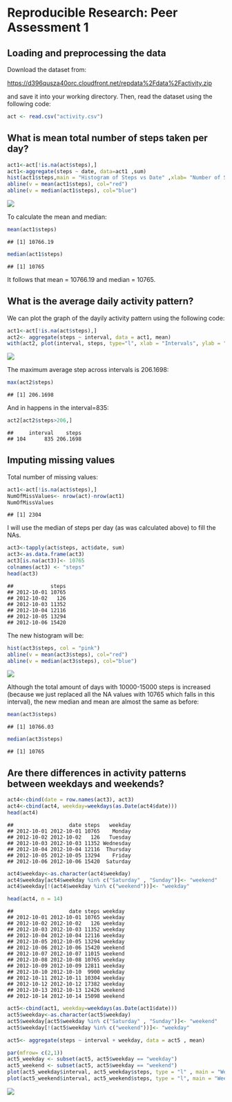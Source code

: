 # Reproducible Research: Peer Assessment 1


## Loading and preprocessing the data

Download the dataset from:

https://d396qusza40orc.cloudfront.net/repdata%2Fdata%2Factivity.zip

and save it into your working directory. Then, read the dataset using the following code:


```r
act <- read.csv("activity.csv")
```

## What is mean total number of steps taken per day?


```r
act1<-act[!is.na(act$steps),]
act1<-aggregate(steps ~ date, data=act1 ,sum)
hist(act1$steps,main = "Histogram of Steps vs Date" ,xlab= "Number of Steps" ,col = "pink")
abline(v = mean(act1$steps), col="red")
abline(v = median(act1$steps), col="blue")
```

![](PA1_template_files/figure-html/unnamed-chunk-2-1.png) 

To calculate the mean and median:

```r
mean(act1$steps)
```

```
## [1] 10766.19
```

```r
median(act1$steps)
```

```
## [1] 10765
```
It follows that mean = 10766.19 and median = 10765.


## What is the average daily activity pattern?

We can plot the graph of the dayily activity pattern using the following code:

```r
act1<-act[!is.na(act$steps),]
act2<- aggregate(steps ~ interval, data = act1, mean)
with(act2, plot(interval, steps, type="l", xlab = "Intervals", ylab = "Average Number of Steps"))
```

![](PA1_template_files/figure-html/unnamed-chunk-4-1.png) 

The maximum average step across intervals is 206.1698:


```r
max(act2$steps)
```

```
## [1] 206.1698
```
And in happens in the interval=835:


```r
act2[act2$steps>206,]
```

```
##     interval    steps
## 104      835 206.1698
```

## Imputing missing values
Total number of missing values:


```r
act1<-act[!is.na(act$steps),]
NumOfMissValues<- nrow(act)-nrow(act1)
NumOfMissValues
```

```
## [1] 2304
```

I will use the median of steps per day (as was calculated above) to fill the NAs.


```r
act3<-tapply(act$steps, act$date, sum)
act3<-as.data.frame(act3)
act3[is.na(act3)]<- 10765
colnames(act3) <- "steps"
head(act3)
```

```
##            steps
## 2012-10-01 10765
## 2012-10-02   126
## 2012-10-03 11352
## 2012-10-04 12116
## 2012-10-05 13294
## 2012-10-06 15420
```

The new histogram will be:


```r
hist(act3$steps, col = "pink")
abline(v = mean(act3$steps), col="red")
abline(v = median(act3$steps), col="blue")
```

![](PA1_template_files/figure-html/unnamed-chunk-9-1.png) 

Although the total amount of days with 10000-15000 steps is increased (because we just replaced all the NA values with 10765 which falls in this interval), the new median and mean are almost the same as before:


```r
mean(act3$steps)
```

```
## [1] 10766.03
```


```r
median(act3$steps)
```

```
## [1] 10765
```


## Are there differences in activity patterns between weekdays and weekends?


```r
act4<-cbind(date = row.names(act3), act3)
act4<-cbind(act4, weekday=weekdays(as.Date(act4$date)))
head(act4)
```

```
##                  date steps   weekday
## 2012-10-01 2012-10-01 10765    Monday
## 2012-10-02 2012-10-02   126   Tuesday
## 2012-10-03 2012-10-03 11352 Wednesday
## 2012-10-04 2012-10-04 12116  Thursday
## 2012-10-05 2012-10-05 13294    Friday
## 2012-10-06 2012-10-06 15420  Saturday
```


```r
act4$weekday<-as.character(act4$weekday)
act4$weekday[act4$weekday %in% c("Saturday" , "Sunday")]<- "weekend"
act4$weekday[!(act4$weekday %in% c("weekend"))]<- "weekday"

head(act4, n = 14)
```

```
##                  date steps weekday
## 2012-10-01 2012-10-01 10765 weekday
## 2012-10-02 2012-10-02   126 weekday
## 2012-10-03 2012-10-03 11352 weekday
## 2012-10-04 2012-10-04 12116 weekday
## 2012-10-05 2012-10-05 13294 weekday
## 2012-10-06 2012-10-06 15420 weekend
## 2012-10-07 2012-10-07 11015 weekend
## 2012-10-08 2012-10-08 10765 weekday
## 2012-10-09 2012-10-09 12811 weekday
## 2012-10-10 2012-10-10  9900 weekday
## 2012-10-11 2012-10-11 10304 weekday
## 2012-10-12 2012-10-12 17382 weekday
## 2012-10-13 2012-10-13 12426 weekend
## 2012-10-14 2012-10-14 15098 weekend
```


```r
act5<-cbind(act1, weekday=weekdays(as.Date(act1$date)))
act5$weekday<-as.character(act5$weekday)
act5$weekday[act5$weekday %in% c("Saturday" , "Sunday")]<- "weekend"
act5$weekday[!(act5$weekday %in% c("weekend"))]<- "weekday"

act5<- aggregate(steps ~ interval + weekday, data = act5 , mean)

par(mfrow= c(2,1))
act5_weekday <- subset(act5, act5$weekday == "weekday")
act5_weekend <- subset(act5, act5$weekday == "weekend")
plot(act5_weekday$interval, act5_weekday$steps, type = "l" , main = "Weekdays", xlab = "Intervals", ylab = "Steps")
plot(act5_weekend$interval, act5_weekend$steps, type = "l", main = "Weekends", xlab = "Intervals", ylab = "Steps")
```

![](PA1_template_files/figure-html/unnamed-chunk-14-1.png) 


